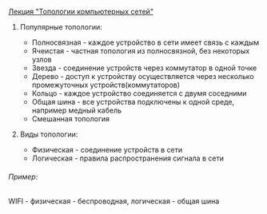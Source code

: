 [Лекция "Топологии компьютерных сетей"](https://youtu.be/z8VmkYahV8M)

1.  Популярные топологии:
    * Полносвязная - каждое устройство в сети имеет связь с каждым
    * Ячеистая - частная топология из полносвязной, без некоторых узлов
    * Звезда - соединение устройств через коммутатор в одной точке
    * Дерево -  доступ к устройству осуществляется через несколько промежуточных устройств(коммутаторов) 
    * Кольцо - каждое устройство соединяется с двумя соседними
    * Общая шина - все устройства подключены к одной среде, например медный кабель
    * Смешанная топология

2. Виды топологии:
    * Физическая - соединение устройств в сети
    * Логическая - правила распространения сигнала в сети

###### Пример:
WIFI - физическая - беспроводная, логическая - общая шина
